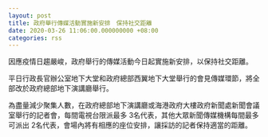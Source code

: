 ```yaml
---
layout: post
title: 政府舉行傳媒活動實施新安排　保持社交距離
date: 2020-03-26 11:06:00.000000000 +08:00
categories: rss
---
```


因應疫情日趨嚴峻，政府舉行的傳媒活動今日起實施新安排，以保持社交距離。

平日行政長官辦公室地下大堂和政府總部西翼地下大堂舉行的會見傳媒環節，將全部改於政府總部地下演講廳舉行。

為盡量減少聚集人數，在政府總部地下演講廳或海港政府大樓政府新聞處新聞會議室舉行的記者會，每間電視台限派最多 3名代表，其他大眾新聞傳媒機構每間最多可派出 2名代表，會場內將有相應的座位安排，讓採訪的記者保持適當的距離。
